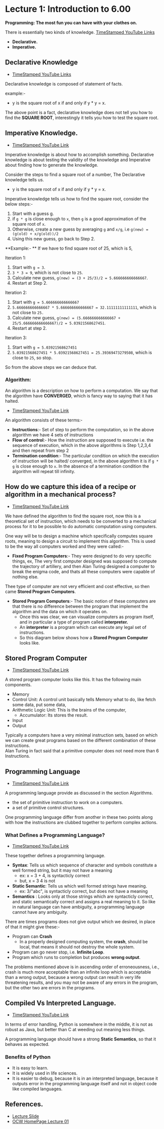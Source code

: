 
# Lecture 1: Introduction to 6.00 

**Programming: The most fun you can have with your clothes on.**

There is essentially two kinds of knowledge. [TimeStamped YouTube Links](https://www.youtube.com/watch?v=bX3jvD7XFPs&list=PLB2BE3D6CA77BB8F7#t=528) 

* **Declarative.**  
* **Imperative.**

## Declarative Knowledge 

* [TimeStamped YouTube Links](https://www.youtube.com/watch?v=bX3jvD7XFPs&list=PLB2BE3D6CA77BB8F7#t=560)

Declarative knowledge is composed of statement of facts.

example:-  

* y is the square root of x if and only if y * y = x.  

The above point is a fact, declarative knowledge does not tell you how to find the **SQUARE ROOT**, interestingly it tells you how to test the square root.

## Imperative Knowledge.

* [TimeStamped YouTube Link](https://www.youtube.com/watch?v=bX3jvD7XFPs&list=PLB2BE3D6CA77BB8F7#t=656)

Imperative knowledge is about how to accomplish something. Declarative knowledge is about testing the validity of the knowledge and Imperative about finding how to generate the knowledge.

Consider the steps to find a square root of a number, The Declarative knowledge tells us.  

* y is the square root of x if and only if y * y = x.

Imperative knowledge tells us how to find the square root, consider the below steps:- 

1. Start with a guess g.
2. if `g * g` is close enough to `x`, then `g` is a good approximation of the square root of `x`.
3. Otherwise, create a new guess by averaging `g` and `x/g`, i.e `g(new) = (g(old) + x/g(old))/2`
4. Using this new guess, go back to Step 2.  

**Example:- **
If we have to find square root of 25, which is 5,

Iteration 1:  

1. Start with  `g = 3`.
2. `3 * 3 = 9`, which is not close to `25`.
3. Calculate new guess, `g(new) = (3 + 25/3)/2 = 5.666666666666667`.
4. Restart at Step 2.  

Iteration 2:  

1. Start with `g = 5.666666666666667`
2. `5.666666666666667 * 5.666666666666667 = 32.11111111111111`, which is not close to `25.`
3. Calculate new guess, `g(new) = (5.666666666666667 + 25/5.666666666666667)/2 = 5.03921568627451`.
4. Restart at step 2. 

Iteration 3:

1. Start with `g = 5.03921568627451`
2. `5.03921568627451 * 5.03921568627451 = 25.39369473279508`, which is close to `25`, so stop.

So from the above steps we can deduce that.  


### Algorithm: 
An algorithm is a description on how to perform a computation. We say that the algorithm have **CONVERGED**, which is fancy way to saying that it has halted.  

* [TimeStamped YouTube Link](https://www.youtube.com/watch?v=bX3jvD7XFPs&list=PLB2BE3D6CA77BB8F7#t=918)

An algorithm consists of these terms:-   

* **Instructions**:- Set of step to perform the computation, so in the above algorithm we have 4 sets of instructions
* **Flow of control**:- How the instruction are supposed to execute i.e. the sequence of execution, which in the above algorithms is Step 1,2,3,4 and then repeat from step 2
* **Termination condition**:- The particular condition on which the execution of instruction will be halted/ converged, in the above algorithm it is if `g * g` is close enough to `x`. In the absence of a termination condition the algorithm will repeat till infinity. 

## How do we capture this idea of a recipe or algorithm in a mechanical process?
* [TimeStamped YouTube Link](https://www.youtube.com/watch?v=bX3jvD7XFPs&list=PLB2BE3D6CA77BB8F7#t=1064)

We have defined the algorithm to find the square root, now this is a theoretical set of instruction, which needs to be converted to a mechanical process for it to be possible to do automatic computation using computers.

One way will be to design a machine which specifically computes square roots, meaning to design a circuit to implement this algorithm. This is used to be the way all computers worked and they were called:- 

* **Fixed Program Computers**:- They were designed to do very specific things, ex, The very first computer designed was supposed to compute the trajectory of artillery, and then Alan Turing designed a computer to break the enigma code, and thats all these computers were capable of nothing else.

Thee type of computer are not very efficient and cost effective, so then came **Stored Program Computers**.

* **Stored Program Computers**:- The basic notion of these computers are that there is no difference between the program that implement the algorithm and the data on which it operates on.  
    - Once this was clear, we can visualize computers as program itself, and in particular a type of program called **interpreter.**
    - An **interpreter** is a program which can execute any legal set of instructions. 
    - So this diagram below shows how a **Stored Program Computer** looks like.

## Stored Program Computer  

* [TimeStamped YouTube Link](https://www.youtube.com/watch?v=bX3jvD7XFPs&list=PLB2BE3D6CA77BB8F7#t=1335) 

A stored program computer looks like this. It has the following main components.  

* Memory
* Control Unit: A control unit basically tells Memory what to do, like fetch some data, put some data,
* Arithmetic Logic Unit: This is the brains of the computer,
    - Accumulator: Its stores the result.
* Input
* Output

Typically a computers have a very minimal instruction sets, based on which we can create great programs based on the different combination of these instructions.  
Alan Turing in fact said that a primitive computer does not need more than 6 Instructions.  

## Programming Language

* [TimeStamped YouTube Link](https://www.youtube.com/watch?v=bX3jvD7XFPs&list=PLB2BE3D6CA77BB8F7#t=1505)

A programming language provide as discussed in the section Algorithms.

* the set of primitive instruction to work on a computers. 
* a set of primitive control structures.

One programming language differ from another in these two points along with how the instructions are clubbed together to perform complex actions.

### What Defines a Programming Language?

* [TimeStamped YouTube Link](https://www.youtube.com/watch?v=bX3jvD7XFPs&list=PLB2BE3D6CA77BB8F7#t=1677)

These together defines a programming language.  

* **Syntax**: Tells us which sequence of character and symbols constitute a well formed string, but it may not have a meaning
    - ex: x = 3 + 4, is syntacticly correct
    - but, x = 3 4 is not
* **Static Semantic**: Tells us which well formed strings have meaning.
    - ex: 3/"abc", is syntacticly correct, but does not have a meaning
* **Semantics** : Looks only at those strings which are syntacticly correct, and static semantically correct and assigns a real meaning to it. So like in natural language can have ambiguity, a programming language cannot have any ambiguity.

There are times programs does not give output which we desired, in place of that it might give these:-  

* Program can **Crash**
    - In a properly designed computing system, the **crash**, should be local, that means it should not destroy the whole system.
* Program can go never stop, i.e. **Infinite Loop**.
* Program which runs to completion but produces **wrong output**.

The problems mentioned above is in ascending order of erroneousness, i.e., crash is much more acceptable than an infinite loop which is acceptable than a wrong output, because a wrong output can result in very life threatening results, and you may not be aware of any errors in the program, but the other two are errors in the programs.

## Compiled Vs Interpreted Language.

* [TimeStamped YouTube Link](https://www.youtube.com/watch?v=bX3jvD7XFPs&list=PLB2BE3D6CA77BB8F7#t=2230)

In terms of error handling, Python is somewhere in the middle, it is not as robust as Java, but better than C at weeding out meaning less things.

A programming language should have a strong **Static Semantics**, so that it behaves as expected.

### Benefits of Python 

* It is easy to learn.
* It is widely used in life sciences.
* It is easier to debug, because it is in an interpreted language, because it outputs error in the programming language itself and not in object code like compiled languages.



## References. 
* [Lecture Slide](http://ocw.mit.edu/courses/electrical-engineering-and-computer-science/6-00sc-introduction-to-computer-science-and-programming-spring-2011/unit-1/lecture-1-introduction-to-6.00/MIT6_00SCS11_lec01_slides.pdf)
* [OCW HomePage Lecture 01](http://ocw.mit.edu/courses/electrical-engineering-and-computer-science/6-00sc-introduction-to-computer-science-and-programming-spring-2011/unit-1/lecture-1-introduction-to-6.00/)